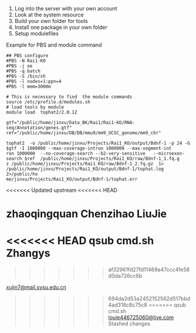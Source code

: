 1. Log into the server with your own account 
2. Look at the system resource 
2. Build your own folder for tools 
3. Install one package in your own folder
4. Setup modulefiles 

Example for PBS and module command
```
## PBS configure 
#PBS -N Rai1-KO
#PBS -j oe
#PBS -q batch
#PBS -S /bin/sh
#PBS -l nodes=1:ppn=4
#PBS -l mem=3000m

# This is necessary to find  the module commands
source /etc/profile.d/modules.sh
# load tools by module 
module load  tophat2/2.0.12 

gtf="/public/home/jinxu/Data_BK/Rai1/Rai1-KO/RNA-seq/Annotation/genes.gtf"
ref="/public/home/jinxu/DB/DB/mmu9/mm9_UCSC_genome/mm9_chr" 

tophat2  -o /public/home/jinxu/Projects/Rai1_KO/output/Bdnf-1 -p 24 -G $gtf -I 1000000 --max-coverage-intron 1000000 --max-segment-int
ron 1000000  --no-coverage-search --b2-very-sensitive   --microexon-search $ref  /public/home/jinxu/Projects/Rai1_KO/raw/Bdnf-1_1.fq.g
z /public/home/jinxu/Projects/Rai1_KO/raw/Bdnf-1_2.fq.gz  1> /public/home/jinxu/Projects/Rai1_KO/output/Bdnf-1/tophat.log 2>/public/ho
me/jinxu/Projects/Rai1_KO/output/Bdnf-1/tophat.err 
```
<<<<<<< Updated upstream
<<<<<<< HEAD

zhaoqingquan
Chenzihao  LiuJie
=======
<<<<<<< HEAD
qsub cmd.sh 
Zhangys
=======

>>>>>>> af32961fd27fd11469a47ccc4fe58d0da726cc6b

xujin7@mail.sysu.edu.cn
>>>>>>> 694da2d53a2452152562d517bbd4ad318c8c75c8
=======
qsub cmd.sh
louie446725060@live.com 
>>>>>>> Stashed changes
